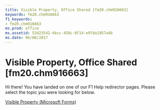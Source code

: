 ```yaml
---
title: Visible Property, Office Shared [fm20.chm916663]
keywords: fm20.chm916663
f1_keywords:
- fm20.chm916663
ms.prod: office
ms.assetid: 53d23542-4bcc-458c-8f14-e97da1957a4b
ms.date: 06/08/2017
---
```



# Visible Property, Office Shared [fm20.chm916663]

Hi there! You have landed on one of our F1 Help redirector pages. Please select the topic you were looking for below.

[Visible Property (Microsoft Forms)](http://msdn.microsoft.com/library/a81f2ebc-2d35-ca33-dce9-05256a1491c5%28Office.15%29.aspx)

